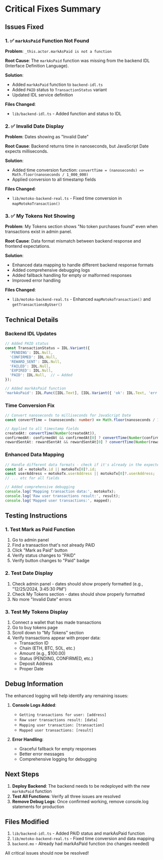 # Critical Fixes Summary

## Issues Fixed

### 1. ✅ `markAsPaid` Function Not Found
**Problem**: `_this.actor.markAsPaid is not a function`

**Root Cause**: The `markAsPaid` function was missing from the backend IDL (Interface Definition Language).

**Solution**:
- Added `markAsPaid` function to `backend-idl.ts`
- Added `PAID` status to `TransactionStatus` variant
- Updated IDL service definition

**Files Changed**:
- `lib/backend-idl.ts` - Added function and status to IDL

### 2. ✅ Invalid Date Display
**Problem**: Dates showing as "Invalid Date"

**Root Cause**: Backend returns time in nanoseconds, but JavaScript Date expects milliseconds.

**Solution**:
- Added time conversion function: `convertTime = (nanoseconds) => Math.floor(nanoseconds / 1_000_000)`
- Applied conversion to all timestamp fields

**Files Changed**:
- `lib/motoko-backend-real.ts` - Fixed time conversion in `mapMotokoTransaction()`

### 3. ✅ My Tokens Not Showing
**Problem**: My Tokens section shows "No token purchases found" even when transactions exist in admin panel.

**Root Cause**: Data format mismatch between backend response and frontend expectations.

**Solution**:
- Enhanced data mapping to handle different backend response formats
- Added comprehensive debugging logs
- Added fallback handling for empty or malformed responses
- Improved error handling

**Files Changed**:
- `lib/motoko-backend-real.ts` - Enhanced `mapMotokoTransaction()` and `getTransactionsByUser()`

## Technical Details

### Backend IDL Updates
```typescript
// Added PAID status
const TransactionStatus = IDL.Variant({
  'PENDING': IDL.Null,
  'CONFIRMED': IDL.Null,
  'REWARD_SENT': IDL.Null,
  'FAILED': IDL.Null,
  'EXPIRED': IDL.Null,
  'PAID': IDL.Null,  // ← Added
});

// Added markAsPaid function
'markAsPaid': IDL.Func([IDL.Text], [IDL.Variant({ 'ok': IDL.Text, 'err': IDL.Text })], []),
```

### Time Conversion Fix
```typescript
// Convert nanoseconds to milliseconds for JavaScript Date
const convertTime = (nanoseconds: number) => Math.floor(nanoseconds / 1_000_000);

// Applied to all timestamp fields
createdAt: convertTime(Number(createdAt)),
confirmedAt: confirmedAt && confirmedAt[0] ? convertTime(Number(confirmedAt[0])) : undefined,
rewardSentAt: rewardSentAt && rewardSentAt[0] ? convertTime(Number(rewardSentAt[0])) : undefined,
```

### Enhanced Data Mapping
```typescript
// Handle different data formats - check if it's already in the expected format
const id = motokoTx.id || motokoTx[0]?.id;
const userAddress = motokoTx.userAddress || motokoTx[0]?.userAddress;
// ... etc for all fields

// Added comprehensive debugging
console.log('Mapping transaction data:', motokoTx);
console.log('Raw user transactions result:', result);
console.log('Mapped user transactions:', mapped);
```

## Testing Instructions

### 1. Test Mark as Paid Function
1. Go to admin panel
2. Find a transaction that's not already PAID
3. Click "Mark as Paid" button
4. Verify status changes to "PAID"
5. Verify button changes to "Paid" badge

### 2. Test Date Display
1. Check admin panel - dates should show properly formatted (e.g., "12/25/2024, 3:45:30 PM")
2. Check My Tokens section - dates should show properly formatted
3. No more "Invalid Date" errors

### 3. Test My Tokens Display
1. Connect a wallet that has made transactions
2. Go to buy tokens page
3. Scroll down to "My Tokens" section
4. Verify transactions appear with proper data:
   - Transaction ID
   - Chain (ETH, BTC, SOL, etc.)
   - Amount (e.g., $100.00)
   - Status (PENDING, CONFIRMED, etc.)
   - Deposit Address
   - Proper Date

## Debug Information

The enhanced logging will help identify any remaining issues:

1. **Console Logs Added**:
   - `Getting transactions for user: [address]`
   - `Raw user transactions result: [data]`
   - `Mapping user transaction: [transaction]`
   - `Mapped user transactions: [result]`

2. **Error Handling**:
   - Graceful fallback for empty responses
   - Better error messages
   - Comprehensive logging for debugging

## Next Steps

1. **Deploy Backend**: The backend needs to be redeployed with the new `markAsPaid` function
2. **Test All Functions**: Verify all three issues are resolved
3. **Remove Debug Logs**: Once confirmed working, remove console.log statements for production

## Files Modified

1. `lib/backend-idl.ts` - Added PAID status and markAsPaid function
2. `lib/motoko-backend-real.ts` - Fixed time conversion and data mapping
3. `backend.mo` - Already had markAsPaid function (no changes needed)

All critical issues should now be resolved!
